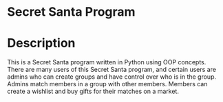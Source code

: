 # Secret Santa Program

# Description
This is a Secret Santa program written in Python using OOP concepts. There are many users of this Secret Santa program, and certain users are admins who can create groups and have control over who is in the group. Admins match members in a group with other members. Members can create a wishlist and buy gifts for their matches on a market.

